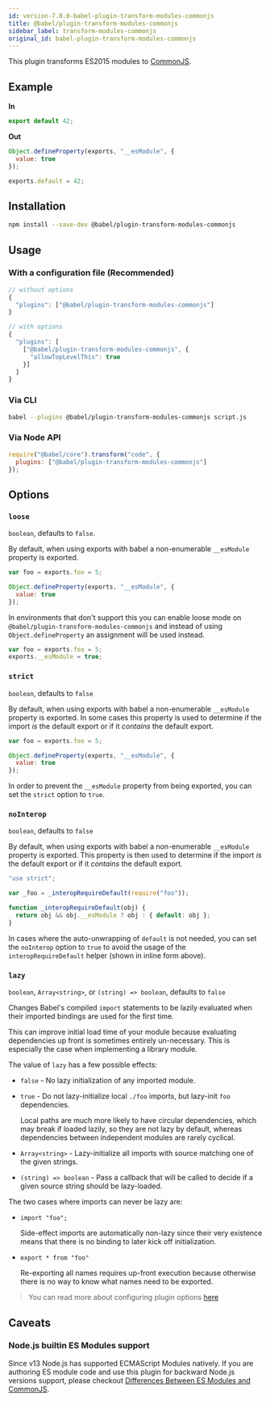 ```yaml
---
id: version-7.0.0-babel-plugin-transform-modules-commonjs
title: @babel/plugin-transform-modules-commonjs
sidebar_label: transform-modules-commonjs
original_id: babel-plugin-transform-modules-commonjs
---
```


This plugin transforms ES2015 modules to [CommonJS](http://wiki.commonjs.org/wiki/Modules/1.1).

## Example

**In**

```javascript
export default 42;
```

**Out**

```javascript
Object.defineProperty(exports, "__esModule", {
  value: true
});

exports.default = 42;
```

## Installation

```sh
npm install --save-dev @babel/plugin-transform-modules-commonjs
```

## Usage

### With a configuration file (Recommended)

```js
// without options
{
  "plugins": ["@babel/plugin-transform-modules-commonjs"]
}

// with options
{
  "plugins": [
    ["@babel/plugin-transform-modules-commonjs", {
      "allowTopLevelThis": true
    }]
  ]
}
```

### Via CLI

```sh
babel --plugins @babel/plugin-transform-modules-commonjs script.js
```

### Via Node API

```javascript
require("@babel/core").transform("code", {
  plugins: ["@babel/plugin-transform-modules-commonjs"]
});
```

## Options

### `loose`

`boolean`, defaults to `false`.

By default, when using exports with babel a non-enumerable `__esModule` property
is exported.

```javascript
var foo = exports.foo = 5;

Object.defineProperty(exports, "__esModule", {
  value: true
});
```

In environments that don't support this you can enable loose mode on `@babel/plugin-transform-modules-commonjs`
and instead of using `Object.defineProperty` an assignment will be used instead.

```javascript
var foo = exports.foo = 5;
exports.__esModule = true;
```

### `strict`

`boolean`, defaults to `false`

By default, when using exports with babel a non-enumerable `__esModule` property
is exported. In some cases this property is used to determine if the import _is_ the
default export or if it _contains_ the default export.

```javascript
var foo = exports.foo = 5;

Object.defineProperty(exports, "__esModule", {
  value: true
});
```

In order to prevent the `__esModule` property from being exported, you can set
the `strict` option to `true`.

### `noInterop`

`boolean`, defaults to `false`

By default, when using exports with babel a non-enumerable `__esModule` property
is exported. This property is then used to determine if the import _is_ the default
export or if it _contains_ the default export.

```javascript
"use strict";

var _foo = _interopRequireDefault(require("foo"));

function _interopRequireDefault(obj) {
  return obj && obj.__esModule ? obj : { default: obj };
}
```

In cases where the auto-unwrapping of `default` is not needed, you can set the
`noInterop` option to `true` to avoid the usage of the `interopRequireDefault`
helper (shown in inline form above).

### `lazy`

`boolean`, `Array<string>`, or `(string) => boolean`, defaults to `false`

Changes Babel's compiled `import` statements to be lazily evaluated when their
imported bindings are used for the first time.

This can improve initial load time of your module because evaluating
dependencies up front is sometimes entirely un-necessary. This is especially
the case when implementing a library module.

The value of `lazy` has a few possible effects:

* `false` - No lazy initialization of any imported module.
* `true` - Do not lazy-initialize local `./foo` imports, but lazy-init `foo` dependencies.

  Local paths are much more likely to have circular dependencies, which may break if loaded lazily,
  so they are not lazy by default, whereas dependencies between independent modules are rarely cyclical.

* `Array<string>` - Lazy-initialize all imports with source matching one of the given strings.
* `(string) => boolean` - Pass a callback that will be called to decide if a given source string should be lazy-loaded.

The two cases where imports can never be lazy are:

* `import "foo";`

  Side-effect imports are automatically non-lazy since their very existence means
  that there is no binding to later kick off initialization.

* `export * from "foo"`

  Re-exporting all names requires up-front execution because otherwise there is no
  way to know what names need to be exported.

> You can read more about configuring plugin options [here](https://babeljs.io/docs/en/plugins#plugin-options)

## Caveats

### Node.js builtin ES Modules support
Since v13 Node.js has supported ECMAScript Modules natively. If you are authoring ES module code and use this plugin for backward Node.js versions support, please checkout [Differences Between ES Modules and CommonJS](https://nodejs.org/api/esm.html#esm_differences_between_es_modules_and_commonjs).

